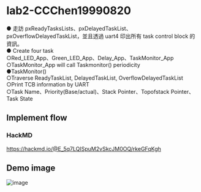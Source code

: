 # lab2-CCChen19990820

● 走訪 pxReadyTasksLists、pxDelayedTaskList、pxOverflowDelayedTaskList，並且透過 uart4 印出所有 task control block 的資訊。  
● Create four task  
  ○Red_LED_App、Green_LED_App、Delay_App、TaskMonitor_App  
  ○TaskMonitor_App will call Taskmonitor() periodicity  
●TaskMonitor()  
  ○Traverse ReadyTaskList, DelayedTaskList, OverflowDelayedTaskList  
  ○Print TCB information by UART  
  ○Task Name、Priority(Base/actual)、Stack Pointer、Topofstack Pointer、Task State  

## Implement flow

### HackMD  
[https://hackmd.io/@E_5q7LQISpuM2vSkcJM0OQ/rkeGFqKgh
](https://hackmd.io/@E_5q7LQISpuM2vSkcJM0OQ/SymJJoFgn)

## Demo image
![image](https://user-images.githubusercontent.com/48405514/235456342-10da450d-f84f-4ff4-b04d-cb8919e308b1.png)
